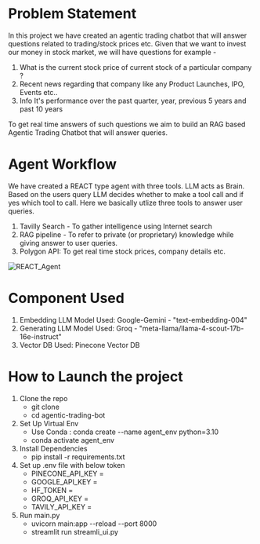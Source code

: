 # Problem Statement
In this project we have created an agentic trading chatbot that will answer questions related to trading/stock prices etc.
Given that we want to invest our money in stock market, we will have questions for example - 
1) What is the current stock price of current stock of a particular company ?
2) Recent news regarding that company like any Product Launches, IPO, Events etc..
3) Info It's performance over the past quarter, year, previous 5 years and past 10 years

To get real time answers of such questions we aim to build an RAG based Agentic Trading Chatbot that will answer queries. 

# Agent Workflow
We have created a REACT type agent with three tools. LLM acts as Brain. Based on the users query LLM decides whether to make a tool call and if yes which tool to call. 
Here we basically utlize three tools to answer user queries.
1) Tavilly Search - To gather intelligence using Internet search
2) RAG pipeline - To refer to private (or proprietary) knowledge while giving answer to user queries.
3) Polygon API: To get real time stock prices, company details etc.

![REACT_Agent](https://github.com/user-attachments/assets/daf0055a-619c-4aaa-8f03-037cf0b83443)

# Component Used
1) Embedding LLM Model Used: Google-Gemini - "text-embedding-004"
2) Generating LLM Model Used: Groq - "meta-llama/llama-4-scout-17b-16e-instruct"
3) Vector DB Used: Pinecone Vector DB
   
# How to Launch the project
1) Clone the repo
   - git clone 
   - cd agentic-trading-bot
2) Set Up Virtual Env
   - Use Conda : conda create --name agent_env python=3.10
   - conda activate agent_env
3) Install Dependencies
   - pip install -r requirements.txt
4) Set up .env file with below token
    - PINECONE_API_KEY = 
    - GOOGLE_API_KEY = 
    - HF_TOKEN = 
    - GROQ_API_KEY =  
    - TAVILY_API_KEY = 
5) Run main.py
   - uvicorn main:app --reload --port 8000
   - streamlit run streamli_ui.py
